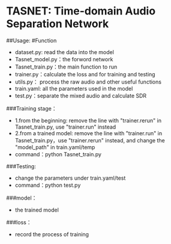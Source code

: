 # TASNET: Time-domain Audio Separation Network

##Usage:
#Function
- dataset.py: read the data into the model 
- Tasnet_model.py：the forword network
- Tasnet_train.py：the main function to run
- trainer.py：calculate the loss and for training and testing
- utils.py： process the raw audio and other useful functions
- train.yaml: all the parameters used in the model
- test.py：separate the mixed audio and calculate SDR

###Training stage：
- 1.from the beginning: remove the line with "trainer.rerun" in Tasnet_train.py, use "trainer.run" instead
- 2.from a trained model: remove the line with "trainer.run" in Tasnet_train.py，use "trainer.rerun" instead, and change the "model_path" in train.yaml/temp
- command：python Tasnet_train.py

###Testing:
- change the parameters under train.yaml/test
- command：python test.py

###model：
- the trained model

###loss：
- record the process of training
